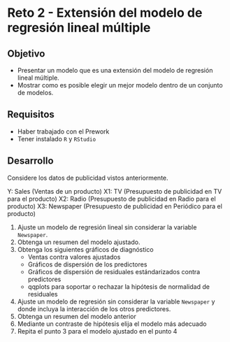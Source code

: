 # Reto 2 - Extensión del modelo de regresión lineal múltiple

## Objetivo

* Presentar un modelo que es una extensión del modelo de regresión lineal múltiple.
* Mostrar como es posible elegir un mejor modelo dentro de un conjunto de modelos.

## Requisitos

* Haber trabajado con el Prework
* Tener instalado `R` y `RStudio`

## Desarrollo

Considere los datos de publicidad vistos anteriormente.

 Y: Sales (Ventas de un producto)
X1: TV (Presupuesto de publicidad en TV para el producto)
X2: Radio (Presupuesto de publicidad en Radio para el producto)
X3: Newspaper (Presupuesto de publicidad en Periódico para el producto)

1. Ajuste un modelo de regresión lineal sin considerar la variable `Newspaper`.
2. Obtenga un resumen del modelo ajustado.
3. Obtenga los siguientes gráficos de diagnóstico
     * Ventas contra valores ajustados
     * Gráficos de dispersión de los predictores
     * Gráficos de dispersión de residuales estándarizados contra predictores
     * qqplots para soportar o rechazar la hipótesis de normalidad de residuales
4. Ajuste un modelo de regresión sin considerar la variable `Newspaper` y donde incluya la interacción de los otros predictores.
5. Obtenga un resumen del modelo anterior
6. Mediante un contraste de hipótesis elija el modelo más adecuado
7. Repita el punto 3 para el modelo ajustado en el punto 4

